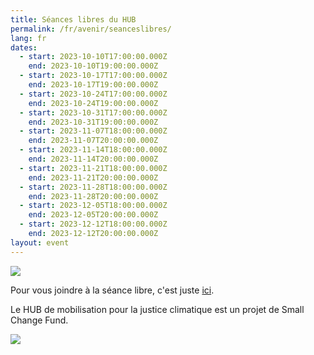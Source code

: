 ```yaml
---
title: Séances libres du HUB
permalink: /fr/avenir/seanceslibres/
lang: fr
dates:
  - start: 2023-10-10T17:00:00.000Z
    end: 2023-10-10T19:00:00.000Z
  - start: 2023-10-17T17:00:00.000Z
    end: 2023-10-17T19:00:00.000Z
  - start: 2023-10-24T17:00:00.000Z
    end: 2023-10-24T19:00:00.000Z
  - start: 2023-10-31T17:00:00.000Z
    end: 2023-10-31T19:00:00.000Z
  - start: 2023-11-07T18:00:00.000Z
    end: 2023-11-07T20:00:00.000Z
  - start: 2023-11-14T18:00:00.000Z
    end: 2023-11-14T20:00:00.000Z
  - start: 2023-11-21T18:00:00.000Z
    end: 2023-11-21T20:00:00.000Z
  - start: 2023-11-28T18:00:00.000Z
    end: 2023-11-28T20:00:00.000Z
  - start: 2023-12-05T18:00:00.000Z
    end: 2023-12-05T20:00:00.000Z
  - start: 2023-12-12T18:00:00.000Z
    end: 2023-12-12T20:00:00.000Z
layout: event
---
```

![](/media/copie_de_le_retour_des_se_ances_libres_du_hub_2_.png)

P﻿our vous joindre à la séance libre, c'est juste [ici](https://us02web.zoom.us/j/88023200161).



L﻿e HUB de mobilisation pour la justice climatique est un projet de Small Change Fund.

![](/media/hub_scf.png)